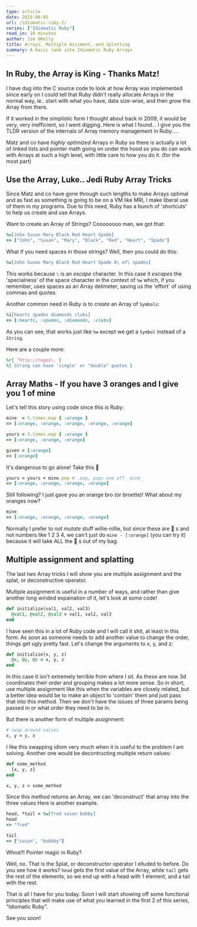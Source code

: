 ```yaml
---
type: article
date: 2015-06-05
url: /idiomatic-ruby-2/
series: ["Idiomatic Ruby"]
read_in: 10 minutes
author: Jim OKelly
title: Arrays, Multiple Assiment, and Splatting
summary: A basic look into Idiomatic Ruby Arrays
---
```


## In Ruby, the Array is King - Thanks Matz!

I have dug into the C source code to look at how Array was implemented since
early on I could tell that Ruby didn't really allocate Arrays in the normal way,
ie.. start with what you have, data size-wise, and then *grow* the Array from
there.

If it worked in the simplistic form I thought about back in 2009, it would be
very, very inefficient, so I went digging. Here is what I found... I give you
the TLDR version of the internals of Array memory management in Ruby.....

Matz and co have *highly optimized* Arrays in Ruby so there is actually a lot
of linked lists and pointer math going on under the hood so you do can work
with Arrays at such a high level, with little care to how you do it. (for the 
most part)

## Use the Array, Luke.. Jedi Ruby Array Tricks

Since Matz and co have gone through such lengths to make Arrays optimal and as
fast as something is going to be on a VM like MRI, I make liberal use of them
in my programs. Due to this need, Ruby has a bunch of 'shortcuts' to help us
create and use Arrays.


Want to create an Array of Strings? Coooooooo man, we got that:

```ruby
%w[John Susan Mary Black Red Heart Spade]
=> ["John", "Susan", "Mary", "Black", "Red", "Heart", "Spade"]
```

What if you need spaces in those strings? Well, then you could do this:

```ruby
%w[John Susan Mary Black Red Heart Spade 8\ of\ spades]
```

This works because `\` is an *escape* character. In this case it *escapes*
the 'specialness' of the space character in the context of `%w` which, if
you remember, uses spaces as an Array delimeter, saving us the 'effort' of
using commas and quotes.

Another common need in Ruby is to create an Array of `Symbols`:

```ruby
%i[hearts spades diamonds clubs]
=> [:hearts, :spades, :diamonds, :clubs]
```

As you can see, that works just like `%w` except we get a `Symbol` instead
of a `String`.

Here are a couple more:

```ruby
%r{ ^http://regex\. }
%{ String can have 'single' or "double" quotes }
```

## Array Maths - If you have 3 oranges and I give you 1 of mine

Let's tell this story using code since this *is* Ruby:

```ruby
mine  = 5.times.map { :orange }
=> [:orange, :orange, :orange, :orange, :orange]

yours = 3.times.map { :orange }
=> [:orange, :orange, :orange]

given = [:orange]
=> [:orange]
```

It's dangerous to go alone! Take this 🍊 

```ruby
yours = yours + mine.pop # .pop, pops one off _mine_
=> [:orange, :orange, :orange, :orange]
```

Still following? I just gave you an orange bro (or broette)! What about my oranges now?

```ruby
mine
=> [:orange, :orange, :orange, :orange]
```

Normally I prefer to *not mutate* stuff willie-nillie, but since these are 🍊 s and not
numbers like 1 2 3 4, we can't just do `mine - [:orange]` (you can try it) because it
will take ALL the 🍊 s out of my bag.

## Multiple assignment and splatting

The last two Array tricks I will show you are multiple assignment and the splat, or 
deconstructive operator.

Multiple assignment is useful in a number of ways, and rather than give another long
winded expaination of it, let's look at some code!

```ruby
def initialize(val1, val2, val3)
  @val1, @val2, @val3 = val1, val2, val3
end
```

I have seen this in a lot of Ruby code and I will call it shit, at least in this form. As
soon as someone needs to add another value to change the order, things get ugly pretty
fast. Let's change the arguments to x, y, and z:

```ruby
def initialize(x, y, z)
  @x, @y, @z = x, y, z
end
```

In this case it isn't extremely terrible from where I sit. As these are now 3d coordinates
their order and grouping makes a lot more sense. So in short, use multiple assignment like
this when the variables are closely related, but a better idea would be to make an object
to 'contain' them and just pass that into this method. Then we don't have the issues of
three params being passed in or what order they need to be in.

But there is another form of multiple assignment:

```ruby
# swap around values
x, y = y, x
```

I like this swapping idiom very much when it is useful to the problem I am solving. Another
one would be decontructing multiple return values:

```ruby
def some_method
  [x, y, z]
end

x, y, z = some_method
```

Since this method returns an Array, we can 'deconstruct' that array into the three values
Here is another example.

```ruby
head, *tail = %w[fred susan bobby]
head
=> "fred"

tail
=> ["susan", "bobbby"]
```

Whoa!!! Pointer magic in Ruby?

Well, no. That is the Splat, or deconstructor operator I elluded to before. Do you see how it
works? `head` gets the first value of the Array, while `tail` gets the rest of the elements,
so we end up with a head with 1 element, and a tail with the rest.

That is all I have for you today. Soon I will start showing off some functional principles
that will make use of what you learned in the first 2 of this series, "Idiomatic Ruby".

See you soon!
